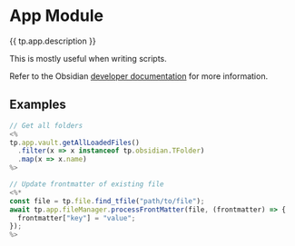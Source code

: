 # App Module

{{ tp.app.description }}

This is mostly useful when writing scripts. 

Refer to the Obsidian [developer documentation](https://docs.obsidian.md/Reference/TypeScript+API/App) for more information.

## Examples

```javascript
// Get all folders
<%
tp.app.vault.getAllLoadedFiles()
  .filter(x => x instanceof tp.obsidian.TFolder)
  .map(x => x.name)
%>

// Update frontmatter of existing file
<%*
const file = tp.file.find_tfile("path/to/file");
await tp.app.fileManager.processFrontMatter(file, (frontmatter) => {
  frontmatter["key"] = "value";
});
%>
```